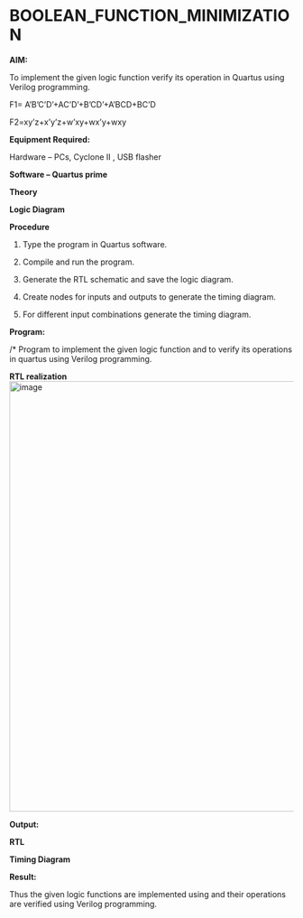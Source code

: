 # BOOLEAN_FUNCTION_MINIMIZATION

**AIM:**

To implement the given logic function verify its operation in Quartus using Verilog programming.

F1= A’B’C’D’+AC’D’+B’CD’+A’BCD+BC’D 

F2=xy’z+x’y’z+w’xy+wx’y+wxy

**Equipment Required:**

Hardware – PCs, Cyclone II , USB flasher

**Software – Quartus prime**

**Theory**

**Logic Diagram**

**Procedure**

1.	Type the program in Quartus software.

2.	Compile and run the program.

3.	Generate the RTL schematic and save the logic diagram.

4.	Create nodes for inputs and outputs to generate the timing diagram.

5.	For different input combinations generate the timing diagram.


**Program:**

/* Program to implement the given logic function and to verify its operations in quartus using Verilog programming. 


**RTL realization**
<img width="1530" height="763" alt="image" src="https://github.com/user-attachments/assets/0b0f11e5-ef68-475c-882e-82a12dbb3de7" />


**Output:**

**RTL**

**Timing Diagram**

**Result:**

Thus the given logic functions are implemented using and their operations are verified using Verilog programming.

